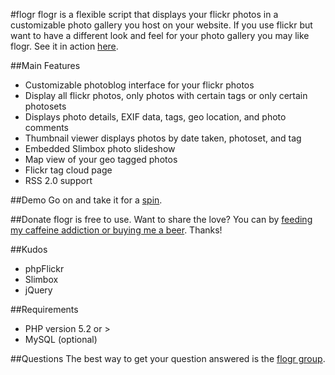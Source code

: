 #flogr
flogr is a flexible script that displays your flickr photos in a customizable photo gallery you host on your website. If you use flickr but want to have a different look and feel for your photo gallery you may like flogr. See it in action [here](http://michael.thecarruthfamily.com/flogr).

##Main Features
- Customizable photoblog interface for your flickr photos
- Display all flickr photos, only photos with certain tags or only certain photosets
- Displays photo details, EXIF data, tags, geo location, and photo comments
- Thumbnail viewer displays photos by date taken, photoset, and tag
- Embedded Slimbox photo slideshow
- Map view of your geo tagged photos
- Flickr tag cloud page
- RSS 2.0 support

##Demo
Go on and take it for a [spin](http://michael.thecarruthfamily.com/flogr).

##Donate
flogr is free to use. Want to share the love? You can by [feeding my caffeine addiction or buying me a beer](https://www.paypal.com/cgi-bin/webscr?cmd=_s-xclick&hosted_button_id=9896181). Thanks!

##Kudos
- phpFlickr
- Slimbox
- jQuery

##Requirements
- PHP version 5.2 or >
- MySQL (optional)

##Questions
The best way to get your question answered is the [flogr group](https://groups.google.com/forum/m/#!forum/flogr). 
